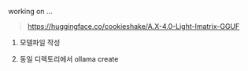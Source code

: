 working on ...

> https://huggingface.co/cookieshake/A.X-4.0-Light-Imatrix-GGUF

1. 모델파일 작성

1. 동일 디렉토리에서 ollama create
